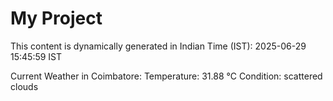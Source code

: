 # My Project

This content is dynamically generated in Indian Time (IST): 2025-06-29 15:45:59 IST


Current Weather in Coimbatore:
Temperature: 31.88 °C
Condition: scattered clouds
